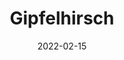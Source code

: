 ---
layout: page
title: Gipfelhirsch
permalink: /gipfelhirsch
domain: gipfelhirsch.com
status: live
tags: food kitchen
date: 2022-02-15
---